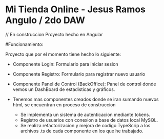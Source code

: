 # Mi Tienda Online - Jesus Ramos Angulo / 2do DAW

// En construccion
Proyecto hecho en Angular

#Funcionamiento:

Proyecto que por el momento tiene hecho lo siguiente: 
- Componente Login: Formulario para iniciar sesion
- Componente Registro: Formulario para registrar nuevo usuario
- Componente Panel de Control (BackOffice): Panel de control donde vemos un DashBoard de estadisticas y gráficos.

- Tenemos mas componentes creados donde se iran sumando nuevos html, se encuentran en proceso de construccion

  * Se implementa un sistema de autenticacion mediante tokens.
  * Registro de usuarios con conexion a base de datos local MySQL.
  * Se realiza refactorizacion y mejora de codigo TypeScrip a los archivos .ts de cada componente en los que he trabajado. 














